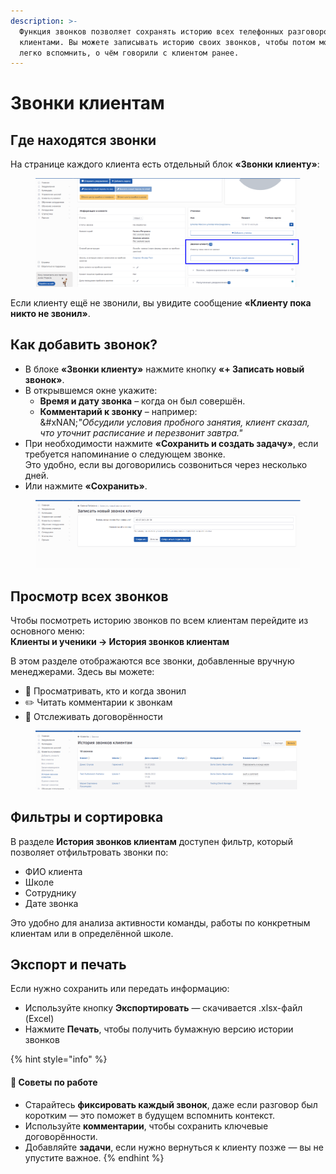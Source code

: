 ```yaml
---
description: >-
  Функция звонков позволяет сохранять историю всех телефонных разговоров с
  клиентами. Вы можете записывать историю своих звонков, чтобы потом можно было
  легко вспомнить, о чём говорили с клиентом ранее.
---
```


# Звонки клиентам

## Где находятся звонки

На странице каждого клиента есть отдельный блок **«Звонки клиенту»**:

<figure><img src=".gitbook/assets/image (129).png" alt=""><figcaption></figcaption></figure>

Если клиенту ещё не звонили, вы увидите сообщение **«Клиенту пока никто не звонил»**.

## Как добавить звонок?

* В блоке **«Звонки клиенту»**  нажмите кнопку **«+ Записать новый звонок»**.
* В открывшемся окне укажите:
  * **Время и дату звонка** – когда он был совершён.
  * **Комментарий к звонку** – например:\
    &#xNAN;_"Обсудили условия пробного занятия, клиент сказал, что уточнит расписание и перезвонит завтра."_
* При необходимости нажмите **«Сохранить и создать задачу»**, если требуется напоминание о следующем звонке.\
  Это удобно, если вы договорились созвониться через несколько дней.
* Или нажмите **«Сохранить»**.

<figure><img src=".gitbook/assets/image.png" alt=""><figcaption></figcaption></figure>

## Просмотр всех звонков

Чтобы посмотреть историю звонков по всем клиентам перейдите из основного меню:\
**Клиенты и ученики → История звонков клиентам**

В этом разделе отображаются все звонки, добавленные вручную менеджерами. Здесь вы можете:

* 📄 Просматривать, кто и когда звонил
* ✏️ Читать комментарии к звонкам
* 🧠 Отслеживать договорённости

<figure><img src=".gitbook/assets/image (1).png" alt=""><figcaption></figcaption></figure>

## Фильтры и сортировка

В разделе **История звонков клиентам** доступен фильтр, который позволяет отфильтровать звонки по:

* ФИО клиента
* Школе
* Сотруднику
* Дате звонка

Это удобно для анализа активности команды, работы по конкретным клиентам или в определённой школе.

## Экспорт и печать

Если нужно сохранить или передать информацию:

* Используйте кнопку **Экспортировать** — скачивается .xlsx-файл (Excel)
* Нажмите **Печать**, чтобы получить бумажную версию истории звонков

{% hint style="info" %}
#### 📝 Советы по работе

* Старайтесь **фиксировать каждый звонок**, даже если разговор был коротким — это поможет в будущем вспомнить контекст.
* Используйте **комментарии**, чтобы сохранить ключевые договорённости.
* Добавляйте **задачи**, если нужно вернуться к клиенту позже — вы не упустите важное.
{% endhint %}
